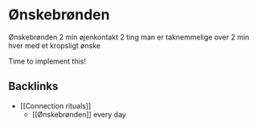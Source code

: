 # Ønskebrønden
Ønskebrønden
2 min øjenkontakt
2 ting man er  taknemmelige over
2 min hver med et kropsligt ønske

Time to implement this!

## Backlinks
* [[Connection rituals]]
	* [[Ønskebrønden]] every day

<!-- #Life -->

<!-- {BearID:C62809AE-365A-4503-8DB4-07F1664DB8D9-15756-0000130425932F87} -->
